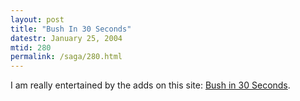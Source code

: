 ```yaml
---
layout: post
title: "Bush In 30 Seconds"
datestr: January 25, 2004
mtid: 280
permalink: /saga/280.html
---
```


I am really entertained by the adds on this site: <a href="http://www.bushin30seconds.org/" title="Bush in 30 Seconds">Bush in 30 Seconds</a>.

